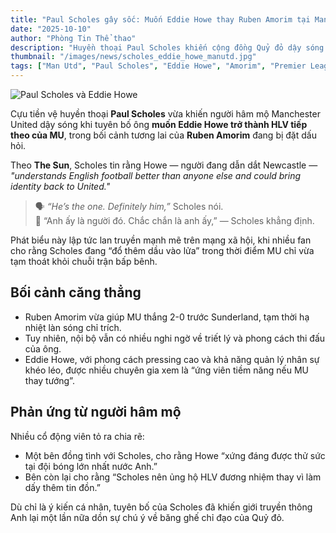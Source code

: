 ```yaml
---
title: "Paul Scholes gây sốc: Muốn Eddie Howe thay Ruben Amorim tại Man Utd"
date: "2025-10-10"
author: "Phòng Tin Thể thao"
description: "Huyền thoại Paul Scholes khiến cộng đồng Quỷ đỏ dậy sóng khi công khai bày tỏ mong muốn Eddie Howe thay thế Ruben Amorim tại Manchester United."
thumbnail: "/images/news/scholes_eddie_howe_manutd.jpg"
tags: ["Man Utd", "Paul Scholes", "Eddie Howe", "Amorim", "Premier League"]
---
```


![Paul Scholes và Eddie Howe](/images/news/scholes_eddie_howe_manutd.jpg)

Cựu tiền vệ huyền thoại **Paul Scholes** vừa khiến người hâm mộ Manchester United dậy sóng khi tuyên bố ông **muốn Eddie Howe trở thành HLV tiếp theo của MU**, trong bối cảnh tương lai của **Ruben Amorim** đang bị đặt dấu hỏi.

Theo **The Sun**, Scholes tin rằng Howe — người đang dẫn dắt Newcastle — _"understands English football better than anyone else and could bring identity back to United."_

> 🗣️ _“He’s the one. Definitely him,”_ Scholes nói.  
> 💬 “Anh ấy là người đó. Chắc chắn là anh ấy,” — Scholes khẳng định.

Phát biểu này lập tức lan truyền mạnh mẽ trên mạng xã hội, khi nhiều fan cho rằng Scholes đang “đổ thêm dầu vào lửa” trong thời điểm MU chỉ vừa tạm thoát khỏi chuỗi trận bấp bênh.

## Bối cảnh căng thẳng

- Ruben Amorim vừa giúp MU thắng 2-0 trước Sunderland, tạm thời hạ nhiệt làn sóng chỉ trích.
- Tuy nhiên, nội bộ vẫn có nhiều nghi ngờ về triết lý và phong cách thi đấu của ông.
- Eddie Howe, với phong cách pressing cao và khả năng quản lý nhân sự khéo léo, được nhiều chuyên gia xem là “ứng viên tiềm năng nếu MU thay tướng”.

## Phản ứng từ người hâm mộ

Nhiều cổ động viên tỏ ra chia rẽ:

- Một bên đồng tình với Scholes, cho rằng Howe “xứng đáng được thử sức tại đội bóng lớn nhất nước Anh.”
- Bên còn lại cho rằng “Scholes nên ủng hộ HLV đương nhiệm thay vì làm dấy thêm tin đồn.”

Dù chỉ là ý kiến cá nhân, tuyên bố của Scholes đã khiến giới truyền thông Anh lại một lần nữa dồn sự chú ý về băng ghế chỉ đạo của Quỷ đỏ.
